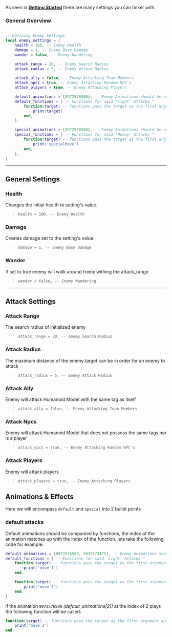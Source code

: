 As seen in **[Getting Started](start.md)** there are many settings you can tinker with.

### General Overview

```lua

-- Defining Enemy Settings
local enemy_settings = {
    health = 100, -- Enemy Health
    damage = 1, -- Enemy Base Damage
    wander = false, -- Enemy Wandering

    attack_range = 20, -- Enemy Search Radius
    attack_radius = 5, -- Enemy Attack Radius

    attack_ally = false, -- Enemy Attacking Team Members
    attack_npcs = true, -- Enemy Attacking Random NPC's
    attack_players = true, -- Enemy Attacking Players

    default_animations = {8972576500}, -- Enemy Animations should be used for 'Light' Attacks // Example default_animations = {8972576500}
    default_functions = { -- Functions for said 'Light' Attacks ^
        function(target) -- functions pass the target as the first argument automatically
            print(target)
        end,
    },

    special_animations = {8972576500}, -- Enemy Animations should be used for 'Heavy' Attacks // Example special_animations = {8972576500}
    special_functions = { -- Functions for said 'Heavy' Attacks ^
        function(target) -- functions pass the target as the first argument automatically
            print('specialMove')
        end,
    },
}
```

<hr/>

## General Settings

### Health

Changes the initial health to setting's value.

> `health = 100, -- Enemy Health`

### Damage

Creates damage set to the setting's value.

> `damage = 1, -- Enemy Base Damage`

### Wander

If set to true enemy will walk around freely withing the attack_range

> `wander = false, -- Enemy Wandering`

<hr/>

## Attack Settings

### Attack Range

The search radius of initialized enemy

> `attack_range = 20, -- Enemy Search Radius`

### Attack Radius

The maximum distance of the enemy target can be in order for an enemy to attack

> `attack_radius = 5, -- Enemy Attack Radius`

### Attack Ally

Enemy will attack Humanoid Model with the same tag as itself

> `attack_ally = false, -- Enemy Attacking Team Members`

### Attack Npcs

Enemy will attack Humanoid Model that does not possess the same tags nor is a player

> `attack_npcs = true, -- Enemy Attacking Random NPC's`

### Attack Players

Enemy will attack players

> `attack_players = true, -- Enemy Attacking Players`

## Animations & Effects

Here we will encompass `default` and `special` into 2 bullet points

### default attacks

Default animations should be companied by functions, the index of the animation matches up with the index of the function, lets take the following code for example:

```lua
default_animations = {8972576500, 9039173175}, -- Enemy Animations should be used for 'Light' Attacks // Example default_animations = {8972576500}
default_functions = { -- Functions for said 'Light' Attacks ^
    function(target) -- functions pass the target as the first argument automatically
        print('move 1')
    end,

    function(target) -- functions pass the target as the first argument automatically
        print('move 2')
    end,
}
```

if the animation `8972576500` _(default_animations[2])_ at the index of 2 plays the following function will be called:

```lua
function(target) -- functions pass the target as the first argument automatically
    print('move 2')
end
```
